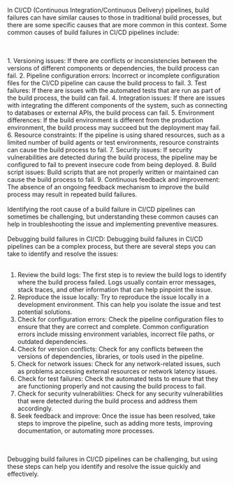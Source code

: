 In CI/CD (Continuous Integration/Continuous Delivery) pipelines, build failures can have similar causes to those in traditional build processes, but there are some specific causes that are more common in this context. Some common causes of build failures in CI/CD pipelines include:

</br>
</br>
1. Versioning issues: If there are conflicts or inconsistencies between the versions of different components or dependencies, the build process can fail.
2. Pipeline configuration errors: Incorrect or incomplete configuration files for the CI/CD pipeline can cause the build process to fail.
3. Test failures: If there are issues with the automated tests that are run as part of the build process, the build can fail.
4. Integration issues: If there are issues with integrating the different components of the system, such as connecting to databases or external APIs, the build process can fail.
5. Environment differences: If the build environment is different from the production environment, the build process may succeed but the deployment may fail.
6. Resource constraints: If the pipeline is using shared resources, such as a limited number of build agents or test environments, resource constraints can cause the build process to fail.
7. Security issues: If security vulnerabilities are detected during the build process, the pipeline may be configured to fail to prevent insecure code from being deployed.
8. Build script issues: Build scripts that are not properly written or maintained can cause the build process to fail.
9. Continuous feedback and improvement: The absence of an ongoing feedback mechanism to improve the build process may result in repeated build failures.
</br>
</br> Identifying the root cause of a build failure in CI/CD pipelines can sometimes be challenging, but understanding these common causes can help in troubleshooting the issue and implementing preventive measures.
</br>
</br> Debugging build failures in CI/CD: Debugging build failures in CI/CD pipelines can be a complex process, but there are several steps you can take to identify and resolve the issues:
</br>
</br> 

1. Review the build logs: The first step is to review the build logs to identify where the build process failed. Logs usually contain error messages, stack traces, and other information that can help pinpoint the issue.
2. Reproduce the issue locally: Try to reproduce the issue locally in a development environment. This can help you isolate the issue and test potential solutions.
3. Check for configuration errors: Check the pipeline configuration files to ensure that they are correct and complete. Common configuration errors include missing environment variables, incorrect file paths, or outdated dependencies.
4. Check for version conflicts: Check for any conflicts between the versions of dependencies, libraries, or tools used in the pipeline.
5. Check for network issues: Check for any network-related issues, such as problems accessing external resources or network latency issues.
6. Check for test failures: Check the automated tests to ensure that they are functioning properly and not causing the build process to fail.
7. Check for security vulnerabilities: Check for any security vulnerabilities that were detected during the build process and address them accordingly.
8. Seek feedback and improve: Once the issue has been resolved, take steps to improve the pipeline, such as adding more tests, improving documentation, or automating more processes.
</br>
</br> 
   Debugging build failures in CI/CD pipelines can be challenging, but using these steps can help you identify and resolve the issue quickly and effectively.
